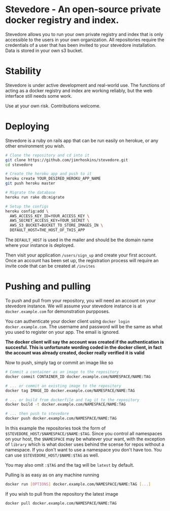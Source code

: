 # Stevedore - An open-source private docker registry and index.

Stevedore allows you to run your own private registry and index that is
only accessible to the users in your own organization. All repositories
require the credentials of a user that has been invited to your
stevedore installation. Data is stored in your own s3 bucket.

# Stability

Stevedore is under active development and real-world use. The functions
of acting as a docker registry and index are working reliably, but the
web interface still needs some work.

Use at your own risk. Contributions welcome.

# Deploying

Stevedore is a ruby on rails app that can be run easily on herokue, or
any other environment you wish.

```bash
# Clone the repository and cd into it
git clone https://github.com/jimrhoskins/stevedore.git
cd stevedore

# Create the heroku app and push to it
heroku create YOUR_DESIRED_HEROKU_APP_NAME
git push heroku master

# Migrate the database
heroku run rake db:migrate

# Setup the configs
heroku config:add \
  AWS_ACCESS_KEY_ID=YOUR_ACCESS_KEY \
  AWS_SECRET_ACCESS_KEY=YOUR_SECRET \
  AWS_S3_BUCKET=BUCKET_TO_STORE_IMAGES_IN \
  DEFAULT_HOST=THE_HOST_OF_THIS_APP

```

The `DEFAULT_HOST` is used in the mailer and should be the domain name
where your instance is deployed.

Then visit your application `/users/sign_up` and create your first
account. Once an account has been set up, the registration process will
require an invite code that can be created at `/invites`

# Pushing and pulling
To push and pull from your repository, you will need an account on your
stevedore instance. We will assume your stevedore instance is at
`docker.example.com` for demonstration purpposes.

You can authenticate your docker client using `docker login docker.example.com`.
The username and password will be the same as what you used to register
on your app. The email is ignored.

**The docker client will say the account was created if the
authentication is succesful. This is unfortunate wording coded in the
docker client, in fact the account was already created, docker really
verified it is valid**

Now to push, simply tag or commit an image like so

```bash
# Commit a container as an image to the repository
docker commit CONTAINER_ID docker.example.com/NAMESPACE/NAME:TAG

# ... or commit an existing image to the repository
docker tag IMAGE_ID docker.example.com/NAMESPACE/NAME:TAG

# ... or build from dockerfile and tag it to the repository
docker build -t docker.example.com/NAMESPACE/NAME:TAG

# ... then push to stevedore
docker push docker.example.com/NAMESPACE/NAME:TAG
```

In this example the repositories took the form of
`$STEVEDORE_HOST/$NAMESPACE/$NAME:$TAG`. Since you control all
namespaces on your host, the `$NAMESPACE` may be whatever your want,
with the exception of `library` which is what docker uses behind the
scense for repos without a namespace. If you don't want to use a
namespace you don't have too. You can use `$STEVEDORE_HOST/$NAME:$TAG`
as well. 

You may also omit `:$TAG` and the tag will be `latest` by default.

Pulling is as easy as on any machine running 

```bash
docker run [OPTIONS] docker.example.com/NAMESPACE/NAME:TAG [...]
```

If you wish to pull from the repository the latest image

```bash
docker pull docker.example.com/NAMESPACE/NAME:TAG
```





